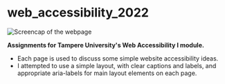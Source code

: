 # web_accessibility_2022

![Screencap of the webpage](https://i.imgur.com/PRXqxDO.png)

**Assignments for Tampere University's Web Accessibility I module.**
- Each page is used to discuss some simple website accessibility ideas.
- I attempted to use a simple layout, with clear captions and labels, and appropriate aria-labels for main layout elements on each page.